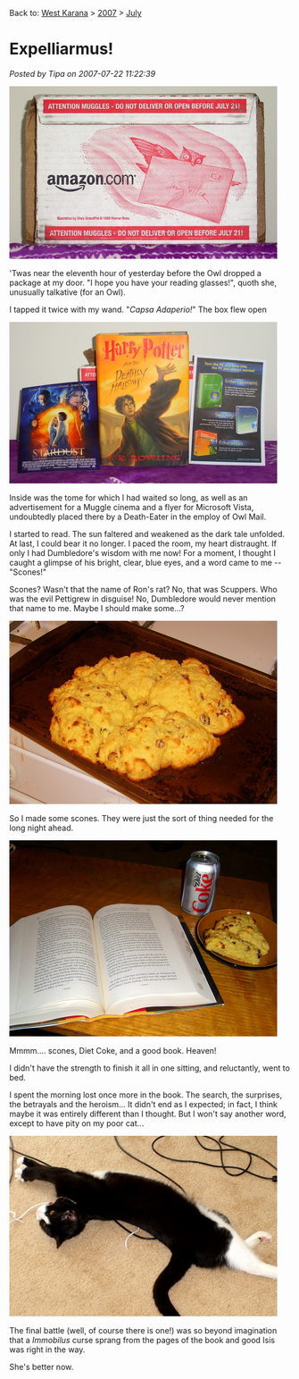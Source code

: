 Back to: [West Karana](/posts/westkarana.md) > [2007](/posts/2007/westkarana.md) > [July](./westkarana.md)
# Expelliarmus!

*Posted by Tipa on 2007-07-22 11:22:39*

![stp60621.JPG](../../../uploads/2007/07/stp60621.JPG)

'Twas near the eleventh hour of yesterday before the Owl dropped a package at my door. "I hope you have your reading glasses!", quoth she, unusually talkative (for an Owl).

I tapped it twice with my wand. "*Capsa Adaperio!*" The box flew open

![stp60623.JPG](../../../uploads/2007/07/stp60623.JPG)

Inside was the tome for which I had waited so long, as well as an advertisement for a Muggle cinema and a flyer for Microsoft Vista, undoubtedly placed there by a Death-Eater in the employ of Owl Mail.

I started to read. The sun faltered and weakened as the dark tale unfolded. At last, I could bear it no longer. I paced the room, my heart distraught. If only I had Dumbledore's wisdom with me now! For a moment, I thought I caught a glimpse of his bright, clear, blue eyes, and a word came to me -- "Scones!"

Scones? Wasn't that the name of Ron's rat? No, that was Scuppers. Who was the evil Pettigrew in disguise! No, Dumbledore would never mention that name to me. Maybe I should make some...?

![stp60624.JPG](../../../uploads/2007/07/stp60624.JPG)

So I made some scones. They were just the sort of thing needed for the long night ahead.

![stp60627.JPG](../../../uploads/2007/07/stp60627.JPG)

Mmmm.... scones, Diet Coke, and a good book. Heaven!

I didn't have the strength to finish it all in one sitting, and reluctantly, went to bed.

I spent the morning lost once more in the book. The search, the surprises, the betrayals and the heroism... It didn't end as I expected; in fact, I think maybe it was entirely different than I thought. But I won't say another word, except to have pity on my poor cat...

![stp60628.JPG](../../../uploads/2007/07/stp60628.JPG)

The final battle (well, of course there is one!) was so beyond imagination that a *Immobilus* curse sprang from the pages of the book and good Isis was right in the way.

She's better now.
